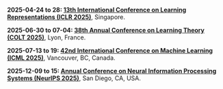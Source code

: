 **2025-04-24 to 28: [13th International Conference on Learning Representations (ICLR 2025)](https://iclr.cc)**, Singapore.

**2025-06-30 to 07-04: [38th Annual Conference on Learning Theory (COLT 2025)](http://learningtheory.org/colt2025/)**, Lyon, France.

**2025-07-13 to 19: [42nd International Conference on Machine Learning (ICML 2025)](https://icml.cc)**, Vancouver, BC, Canada.

**2025-12-09 to 15: [Annual Conference on Neural Information Processing Systems (NeurIPS 2025)](http://wikicfp.com/cfp/servlet/event.showcfp?eventid=182647&copyownerid=163282)**, San Diego, CA, USA.

